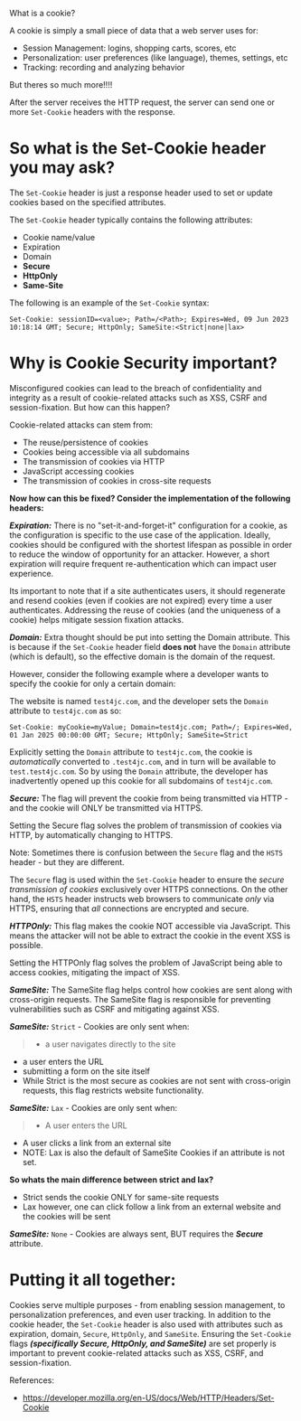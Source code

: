 
What is a cookie?

A cookie is simply a small piece of data that a web server uses for:
- Session Management: logins, shopping carts, scores, etc
- Personalization: user preferences (like language), themes, settings, etc
- Tracking: recording and analyzing behavior

But theres so much more!!!!

After the server receives the HTTP request, the server can send one or more `Set-Cookie` headers with the response.

# So what is the Set-Cookie header you may ask?

The `Set-Cookie` header is just a response header used to set or update cookies based on the specified attributes.

The `Set-Cookie` header typically contains the following attributes:
- Cookie name/value
- Expiration
- Domain
- **Secure** 
- **HttpOnly** 
- **Same-Site**

The following is an example of the `Set-Cookie` syntax:
```
Set-Cookie: sessionID=<value>; Path=/<Path>; Expires=Wed, 09 Jun 2023 10:18:14 GMT; Secure; HttpOnly; SameSite:<Strict|none|lax>
```

# Why is Cookie Security important?

Misconfigured cookies can lead to the breach of confidentiality and integrity as a result of cookie-related attacks such as XSS, CSRF and session-fixation. But how can this happen?

Cookie-related attacks can stem from:
- The reuse/persistence of cookies 
- Cookies being accessible via all subdomains 
- The transmission of cookies via HTTP 
- JavaScript accessing cookies 
- The transmission of cookies in cross-site requests 

**Now how can this be fixed? Consider the implementation of the following headers:**

***Expiration:***
There is no "set-it-and-forget-it" configuration for a cookie, as the configuration is specific to the use case of the application. Ideally, cookies should be configured with the shortest lifespan as possible in order to reduce the window of opportunity for an attacker. However, a short expiration will require frequent re-authentication which can impact user experience. 

Its important to note that if a site authenticates users, it should regenerate and resend cookies (even if cookies are not expired) every time a user authenticates. Addressing the reuse of cookies (and the uniqueness of a cookie) helps mitigate session fixation attacks.

***Domain:***
Extra thought should be put into setting the Domain attribute. This is because if the `Set-Cookie` header field **does not** have the `Domain` attribute (which is default), so the effective domain is the domain of the request.

However, consider the following example where a developer wants to specify the cookie for only a certain domain:

The website is named `test4jc.com`, and the developer sets the `Domain` attribute to `test4jc.com` as so:
```
Set-Cookie: myCookie=myValue; Domain=test4jc.com; Path=/; Expires=Wed, 01 Jan 2025 00:00:00 GMT; Secure; HttpOnly; SameSite=Strict
```

Explicitly setting the `Domain` attribute to `test4jc.com`, the cookie is *automatically* converted to `.test4jc.com`, and in turn will be available to `test.test4jc.com`. So by using the `Domain` attribute, the developer has inadvertently opened up this cookie for all subdomains of `test4jc.com`.

***Secure:***
The flag will prevent the cookie from being transmitted via HTTP - and the cookie will ONLY be transmitted via HTTPS. 

Setting the Secure flag solves the problem of transmission of cookies via HTTP, by automatically changing to HTTPS.

Note: Sometimes there is confusion between the `Secure` flag and the `HSTS` header - but they are different.

The `Secure` flag is used within the `Set-Cookie` header to ensure the *secure transmission of cookies* exclusively over HTTPS connections. On the other hand, the `HSTS` header instructs web browsers to communicate *only* via HTTPS, ensuring that *all* connections are encrypted and secure.

***HTTPOnly:***
This flag makes the cookie NOT accessible via JavaScript. This means the attacker will not be able to extract the cookie in the event XSS is possible.

Setting the HTTPOnly flag solves the problem of JavaScript being able to access cookies, mitigating the impact of XSS.

***SameSite:***
The SameSite flag helps control how cookies are sent along with cross-origin requests. The SameSite flag is responsible for preventing vulnerabilities such as CSRF and mitigating against XSS.

***SameSite:*** `Strict` - Cookies are only sent when:
>- a user navigates directly to the site  
- a user enters the URL
- submitting a form on the site itself
- While Strict is the most secure as cookies are not sent with cross-origin requests, this flag restricts website functionality.

***SameSite:*** `Lax` - Cookies are only sent when:
>- A user enters the URL
- A user clicks a link from an external site
- NOTE: Lax is also the default of SameSite Cookies if an attribute is not set.

**So whats the main difference between strict and lax?**
- Strict sends the cookie ONLY for same-site requests
- Lax however, one can click follow a link from an external website and the cookies will be sent

***SameSite:*** `None` - Cookies are always sent, BUT requires the ***Secure*** attribute.


# Putting it all together:

Cookies serve multiple purposes - from enabling session management, to personalization preferences, and even user tracking. In addition to the cookie header, the `Set-Cookie` header is also used with attributes such as expiration, domain, `Secure`, `HttpOnly`, and `SameSite`. Ensuring the `Set-Cookie` flags ***(specifically Secure, HttpOnly, and SameSite)*** are set properly is important to prevent cookie-related attacks such as XSS, CSRF, and session-fixation.


References:
- https://developer.mozilla.org/en-US/docs/Web/HTTP/Headers/Set-Cookie



